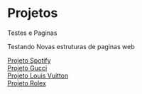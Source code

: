 # Projetos
 Testes e Paginas

 Testando Novas estruturas de paginas web

<a href="https://luix3005.github.io/Projetos/Spotify/Spotify.html">Projeto Spotify</a>
<br>
<a href="https://luix3005.github.io/Projetos/Gucci/projeto.html">Projeto Gucci</a>
<br>
<a href="https://luix3005.github.io/Projetos/Louis%20Vuitton/LouisVuitton.html">Projeto Louis Vuitton</a>
<br>
<a href="https://luix3005.github.io/Projetos/Rolex/index.html">Projeto Rolex</a>





